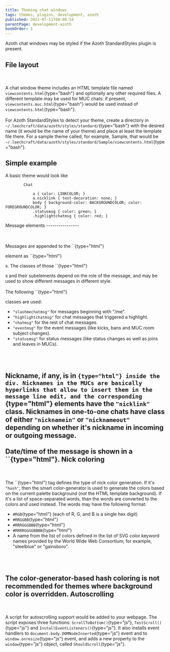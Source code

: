 ```yaml
---
title: Theming chat windows
tags: themes, plugins, development, azoth
published: 2011-07-11T00:08:54
parentPage: development-azoth
bookOrder: 1
---
```


Azoth chat windows may be styled if the Azoth StandardStyles plugin is
present.

File layout
-----------

\
\
A chat window theme includes an HTML template file named
`viewcontents.html`{type="bash"} and optionally any other required
files. A different template may be used for MUC chats: if present,
`viewcontents.muc.html`{type="bash"} would be used instead of
`viewcontents.html`{type="bash"}.\
\
For Azoth StandardStyles to detect your theme, create a directory in
`~/.leechcraft/data/azoth/styles/standard/`{type="bash"} with the
desired name (it would be the name of your theme) and place at least the
template file there. For a sample theme called, for example, Sample,
that would be
`~/.leechcraft/data/azoth/styles/standard/Sample/viewcontents.html`{type="bash"}.

Simple example
--------------

A basic theme would look like



    	
    		
    		
    		
    		Chat
    		
    			a { color: LINKCOLOR; }
    			a.nicklink { text-decoration: none; }
    			body { background-color: BACKGROUNDCOLOR; color: FOREGROUNDCOLOR; }
    			.statusmsg { color: green; }
    			.highlightchatmsg { color: red; }
    		
    	
    	

</pre>
Message elements
----------------

\
\
Messages are appended to the ``{type="html"}

</code> element as ``{type="html"}

<div>

</code>s. The classes of those ``{type="html"}
<div>

</code>s and their subelements depend on the role of the message, and
may be used to show different messages in different style.\
\
The following ``{type="html"}
<div>

</code> classes are used:
-   `"slashmechatmsg"` for messages beginning with "/me".
-   `"highlightchatmsg"` for chat messages that triggered a highlight.
-   `"chatmsg"` for the rest of chat messages.
-   `"eventmsg"` for the event messages (like kicks, bans and MUC room
    subject changes).
-   `"statusmsg"` for status messages (like status changes as well as
    joins and leaves in MUCs).

\
\
Nickname, if any, is in ``{type="html"} inside the div. Nicknames in the
MUCs are basically hyperlinks that allow to insert them in the message
line edit, and the corresponding ``{type="html"} elements have the
`"nicklink"` class. Nicknames in one-to-one chats have class of either
`"nicknamein"` or `"nicknameout"` depending on whether it's nickname in
incoming or outgoing message.\
\
Date/time of the message is shown in a ``{type="html"}.
Nick coloring
-------------

\
\
The ``{type="html"} tag defines the type of nick color generation. If
it's `"hash"`, then the smart color-generator is used to generate the
colors based on the current palette background (*not* the HTML template
background). If it's a list of space-separated words, than the words are
converted to the colors and used instead. The words may have the
following format:
-   `#RGB`{type="html"} (each of R, G, and B is a single hex digit)
-   `#RRGGBB`{type="html"}
-   `#RRRGGGBBB`{type="html"}
-   `#RRRRGGGGBBBB`{type="html"}
-   A name from the list of colors defined in the list of SVG color
    keyword names provided by the World Wide Web Consortium; for
    example, "steelblue" or "gainsboro".

\
\
The color-generator-based hash coloring is not recommended for themes
where background color is overridden.
Autoscrolling
-------------

\
\
A script for autoscrolling support would be added to your webpage. The
script exposes three functions: `ScrollToBottom()`{type="js"},
`TestScroll()`{type="js"} and `InstallEventListeners()`{type="js"}. It
also installs event handlers to
`document.body.DOMNodeInserted`{type="js"} event and to
`window.onresize`{type="js"} event, and adds a new property to the
`window`{type="js"} object, called `ShouldScroll`{type="js"}.

</div>

</div>

</div>
